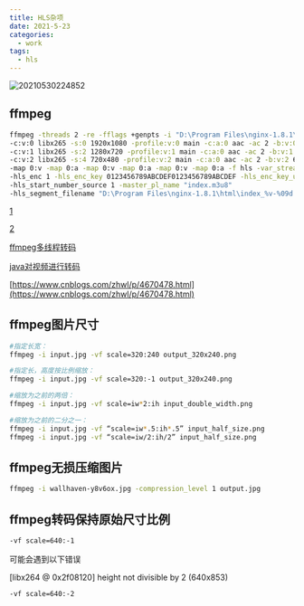 ```yaml
---
title: HLS杂项
date: 2021-5-23
categories:
  - work
tags:
  - hls
---
```


![20210530224852](https://fastly.jsdelivr.net/gh/qbmzc/images/md/20210530224852.jpg)

<!-- more -->

## ffmpeg

```bash
ffmpeg -threads 2 -re -fflags +genpts -i "D:\Program Files\nginx-1.8.1\html\zizhong.mp4" 
-c:v:0 libx265 -s:0 1920x1080 -profile:v:0 main -c:a:0 aac -ac 2 -b:v:0 2000k -b:a:0 128k -maxrate:0 2000k -bufsize:0 4000k -r 24 -ar 44100 -g 48 
-c:v:1 libx265 -s:2 1280x720 -profile:v:1 main -c:a:0 aac -ac 2 -b:v:1 1000k -b:a:1 128k -maxrate:2 1000k -bufsize:2 2000k -r 24 -ar 44100 -g 48 
-c:v:2 libx265 -s:4 720x480 -profile:v:2 main -c:a:0 aac -ac 2 -b:v:2 600k -b:a:2 128k -maxrate:4 600k -bufsize:4 1000k -r 24 -ar 44100 -g 48 
-map 0:v -map 0:a -map 0:v -map 0:a -map 0:v -map 0:a -f hls -var_stream_map "v:0,a:0 v:1,a:1 v:2,a:2" -hls_segment_type mpegts 
-hls_enc 1 -hls_enc_key 0123456789ABCDEF0123456789ABCDEF -hls_enc_key_url "123456.key" -start_number 10 -hls_time 10 -hls_list_size 0 
-hls_start_number_source 1 -master_pl_name "index.m3u8" 
-hls_segment_filename "D:\Program Files\nginx-1.8.1\html\index_%v-%09d.ts" "D:\Program Files\nginx-1.8.1\html\index_%v.m3u8"
```

[1](https://blog.csdn.net/wlj1012/article/details/105429524)

[2](https://blog.csdn.net/weixin_38138153/article/details/105128514)

[ffmpeg多线程转码](https://blog.csdn.net/educast/article/details/81866749)

[java对视频进行转码](https://blog.csdn.net/qq_32069845/article/details/80703584)

[https://www.cnblogs.com/zhwl/p/4670478.html](https://www.cnblogs.com/zhwl/p/4670478.html)

## ffmpeg图片尺寸

```bash
#指定长宽：
ffmpeg -i input.jpg -vf scale=320:240 output_320x240.png

#指定长，高度按比例缩放：
ffmpeg -i input.jpg -vf scale=320:-1 output_320x240.png

#缩放为之前的两倍：
ffmpeg -i input.jpg -vf scale=iw*2:ih input_double_width.png

#缩放为之前的二分之一：
ffmpeg -i input.jpg -vf “scale=iw*.5:ih*.5” input_half_size.png
ffmpeg -i input.jpg -vf “scale=iw/2:ih/2” input_half_size.png
```

## ffmpeg无损压缩图片

```bash
ffmpeg -i wallhaven-y8v6ox.jpg -compression_level 1 output.jpg
```

## ffmpeg转码保持原始尺寸比例

```bash
-vf scale=640:-1
```

可能会遇到以下错误


[libx264 @ 0x2f08120] height not divisible by 2 (640x853)

```bash
-vf scale=640:-2
```